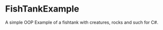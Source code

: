 FishTankExample
===============

A simple OOP Example of a fishtank with creatures, rocks and such for C#.
